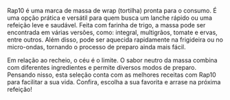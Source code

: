 <html>
<p>
  Rap10 é uma marca de massa de wrap (tortilha) pronta para o consumo. É uma opção prática e versátil para quem busca um lanche rápido ou uma refeição leve e saudável. Feita com farinha de trigo, a massa pode ser encontrada em várias versões, como: integral, multigrãos, tomate e ervas, entre outros. Além disso, pode ser aquecida rapidamente na frigideira ou no micro-ondas, tornando o processo de preparo ainda mais fácil.

Em relação ao recheio, o céu é o limite. O sabor neutro da massa combina com diferentes ingredientes e permite diversos modos de preparo. Pensando nisso, esta seleção conta com as melhores receitas com Rap10 para facilitar a sua vida. Confira, escolha a sua favorita e arrase na próxima refeição!


</p>
  
</html>
